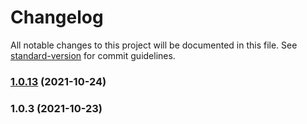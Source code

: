 # Changelog

All notable changes to this project will be documented in this file. See [standard-version](https://github.com/conventional-changelog/standard-version) for commit guidelines.

### [1.0.13](https://github.com/pelletier197/graphql-atg/compare/v1.0.3...v1.0.13) (2021-10-24)

### 1.0.3 (2021-10-23)
